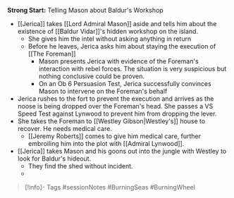 **Strong Start:** Telling Mason about Baldur's Workshop
- [[Jerica]] takes [[Lord Admiral Mason]] aside and tells him about the existence of [[Baldur Vidar]]'s hidden workshop on the island.
	- She gives him the intel without asking anything in return
	- Before he leaves, Jerica asks him about staying the execution of [[The Foreman]]
		- Mason presents Jerica with evidence of the Foreman's interaction with rebel forces.  The situation is very suspicious but nothing conclusive could be proven.
		- On an Ob 6 Persuasion Test, Jerica successfully convinces Mason to intervene on the Foreman's behalf
- Jerica rushes to the fort to prevent the execution and arrives as the noose is being dropped over the Foreman's head.  She passes a VS Speed Test against Lynwood to prevent him from dropping the lever.
- She takes the Foreman to [[Westley Gibson|Westley's]] house to recover.  He needs medical care. 
	- [[Jeremy Roberts]] comes to give him medical care, further embroiling him into the plot with [[Admiral Lynwood]].
- [[Jerica]] takes Mason and his goons out into the jungle with Westley to look for Baldur's hideout.
	- They find the shed without incident.
	- 
> [!info]- Tags
> #sessionNotes #BurningSeas #BurningWheel 

